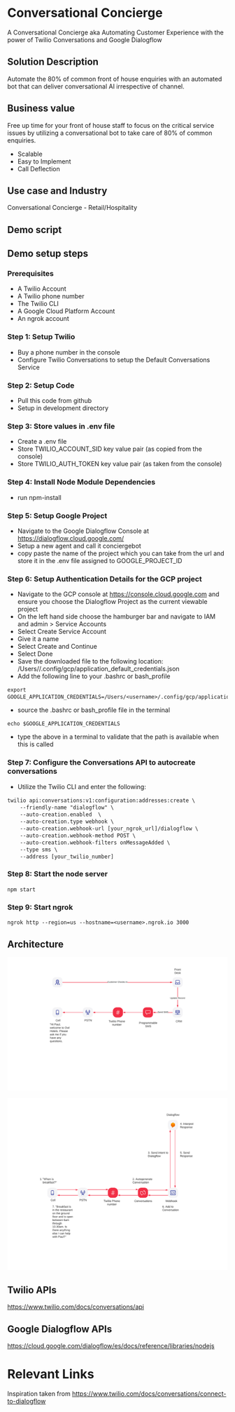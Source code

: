 # Conversational Concierge
A Conversational Concierge aka Automating Customer Experience with the power of Twilio Conversations and Google Dialogflow

## Solution Description
Automate the 80% of common front of house enquiries with an automated bot that can deliver conversational AI irrespective of channel. 

## Business value
Free up time for your front of house staff to focus on the critical service issues by utilizing a conversational bot to take care of 80% of common enquiries. 

- Scalable
- Easy to Implement
- Call Deflection

## Use case and Industry

Conversational Concierge - Retail/Hospitality

## Demo script



## Demo setup steps

### Prerequisites 

- A Twilio Account
- A Twilio phone number 
- The Twilio CLI
- A Google Cloud Platform Account
- An ngrok account

### Step 1: Setup Twilio 

- Buy a phone number in the console
- Configure Twilio Conversations to setup the Default Conversations Service

### Step 2: Setup Code

- Pull this code from github
- Setup in development directory

### Step 3: Store values in .env file

- Create a .env file
- Store TWILIO_ACCOUNT_SID key value pair (as copied from the console)
- Store TWILIO_AUTH_TOKEN key value pair (as taken from the console)

### Step 4: Install Node Module Dependencies

- run npm-install

### Step 5: Setup Google Project

- Navigate to the Google Dialogflow Console at https://dialogflow.cloud.google.com/
- Setup a new agent and call it conciergebot
- copy paste the name of the project which you can take from the url and store it in the .env file assigned to GOOGLE_PROJECT_ID

### Step 6: Setup Authentication Details for the GCP project

- Navigate to the GCP console at https://console.cloud.google.com and ensure you choose the Dialogflow Project as the current viewable project
- On the left hand side choose the hamburger bar and navigate to IAM and admin > Service Accounts
- Select Create Service Account
- Give it a name 
- Select Create and Continue
- Select Done
- Save the downloaded file to the following location: /Users/<username>/.config/gcp/application_default_credentials.json
- Add the following line to your .bashrc or bash_profile 

```
export GOOGLE_APPLICATION_CREDENTIALS=/Users/<username>/.config/gcp/application_default_credentials.json
```

- source the .bashrc or bash_profile file in the terminal

```
echo $GOOGLE_APPLICATION_CREDENTIALS
```

- type the above in a terminal to validate that the path is available when this is called

### Step 7: Configure the Conversations API to autocreate conversations

- Utilize the Twilio CLI and enter the following:

```
twilio api:conversations:v1:configuration:addresses:create \
	--friendly-name "dialogflow" \
	--auto-creation.enabled  \
	--auto-creation.type webhook \
	--auto-creation.webhook-url [your_ngrok_url]/dialogflow \
	--auto-creation.webhook-method POST \
	--auto-creation.webhook-filters onMessageAdded \
	--type sms \
	--address [your_twilio_number]
```

### Step 8: Start the node server

```
npm start
```

### Step 9: Start ngrok

```
ngrok http --region=us --hostname=<username>.ngrok.io 3000
```

## Architecture

![Proactive SMS flow](/img/Proactive.png "Proactive SMS flow")

![Twilio Conversations and Google Dialogflow Integration](/img/Dialogflow.png "Twilio Conversations and Google Dialogflow Integration")

## Twilio APIs

<https://www.twilio.com/docs/conversations/api>

## Google Dialogflow APIs

<https://cloud.google.com/dialogflow/es/docs/reference/libraries/nodejs>

# Relevant Links

Inspiration taken from <https://www.twilio.com/docs/conversations/connect-to-dialogflow>
